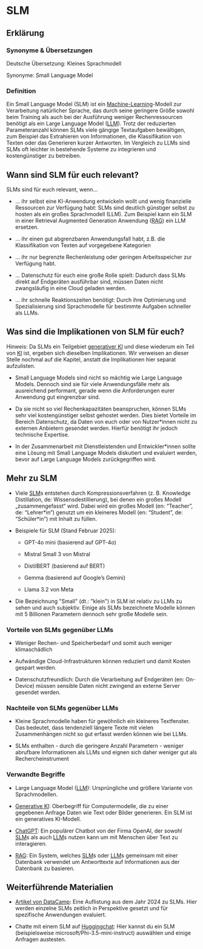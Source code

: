 # SLM
## Erklärung

### Synonyme & Übersetzungen

Deutsche Übersetzung: Kleines Sprachmodell

Synonyme: Small Language Model

### Definition

Ein Small Language Model (SLM) ist ein [Machine-Learning](https://civic-data.de/selbstlernmaterial/#ml)-Modell zur Verarbeitung natürlicher Sprache, das durch seine geringere Größe sowohl beim Training als auch bei der Ausführung weniger Rechenressourcen benötigt als ein Large Language Model ([LLM](https://civic-data.de/selbstlernmaterial/#llm)). Trotz der reduzierten Parameteranzahl können SLMs viele gängige Textaufgaben bewältigen, zum Beispiel das Extrahieren von Informationen, die Klassifikation von Texten oder das Generieren kurzer Antworten. Im Vergleich zu LLMs sind SLMs oft leichter in bestehende Systeme zu integrieren und kostengünstiger zu betreiben.

## Wann sind SLM für euch relevant? 

SLMs sind für euch relevant, wenn...

- ... ihr selbst eine KI-Anwendung entwickeln wollt und wenig finanzielle Ressourcen zur Verfügung habt: SLMs sind deutlich günstiger selbst zu hosten als ein großes Sprachmodell (LLM). Zum Beispiel kann ein SLM in einer Retrieval Augmented Generation Anwendung ([RAG](https://civic-data.de/selbstlernmaterial/#rag)) ein LLM ersetzen.

- … ihr einen gut abgrenzbaren Anwendungsfall habt, z.B. die Klassifikation von Texten auf vorgegebene Kategorien

- ... ihr nur begrenzte Rechenleistung oder geringen Arbeitsspeicher zur Verfügung habt.

- ... Datenschutz für euch eine große Rolle spielt: Dadurch dass SLMs direkt auf Endgeräten ausführbar sind, müssen Daten nicht zwangsläufig in eine Cloud geladen werden.

- ... ihr schnelle Reaktionszeiten benötigt: Durch ihre Optimierung und Spezialisierung sind Sprachmodelle für bestimmte Aufgaben schneller als LLMs.

## Was sind die Implikationen von SLM für euch? 

Hinweis: Da SLMs ein Teilgebiet [generativer KI](https://civic-data.de/selbstlernmaterial/#generative-ki) und diese wiederum ein Teil von [KI](https://civic-data.de/selbstlernmaterial/#ki) ist, ergeben sich dieselben Implikationen. Wir verweisen an dieser Stelle nochmal auf die Kapitel, anstatt die Implikationen hier separat aufzulisten.

- Small Language Models sind nicht so mächtig wie Large Language Models. Dennoch sind sie für viele Anwendungsfälle mehr als ausreichend performant, gerade wenn die Anforderungen eurer Anwendung gut eingrenzbar sind.

- Da sie nicht so viel Rechenkapazitäten beanspruchen, können SLMs sehr viel kostengünstiger selbst gehostet werden. Dies bietet Vorteile im Bereich Datenschutz, da Daten von euch oder von Nutzer\*innen nicht zu externen Anbietern gesendet werden. Hierfür benötigt ihr jedoch technische Expertise.

- In der Zusammenarbeit mit Dienstleistenden und Entwickler\*innen sollte eine Lösung mit Small Language Models diskutiert und evaluiert werden, bevor auf Large Language Models zurückgegriffen wird.

## Mehr zu SLM

- Viele [SLM](https://civic-data.de/selbstlernmaterial/#slm)s entstehen durch Kompressionsverfahren (z. B. Knowledge Distillation, de: Wissensdestillierung), bei denen ein großes Modell „zusammengefasst“ wird. Dabei wird ein großes Modell (en: “Teacher”, de: “Lehrer\*in”) genutzt um ein kleineres Modell (en: “Student”, de: “Schüler\*in”) mit Inhalt zu füllen.

- Beispiele für SLM (Stand Februar 2025):

  - GPT-4o mini (basierend auf GPT-4o)

  - Mistral Small 3 von Mistral

  - DistilBERT (basierend auf BERT)

  - Gemma (basierend auf Google’s Gemini)

  - Llama 3.2 von Meta

- Die Bezeichnung "Small" (dt.: "klein") in SLM ist relativ zu LLMs zu sehen und auch subjektiv. Einige als SLMs bezeichnete Modelle können mit 5 Billionen Parametern dennoch sehr große Modelle sein.

### Vorteile von SLMs gegenüber LLMs

- Weniger Rechen- und Speicherbedarf und somit auch weniger klimaschädlich

- Aufwändige Cloud-Infrastrukturen können reduziert und damit Kosten gespart werden.

- Datenschutzfreundlich: Durch die Verarbeitung auf Endgeräten (en: On-Device) müssen sensible Daten nicht zwingend an externe Server gesendet werden.

### Nachteile von SLMs gegenüber LLMs

- Kleine Sprachmodelle haben für gewöhnlich ein kleineres Textfenster. Das bedeutet, dass tendenziell längere Texte mit vielen Zusammenhängen nicht so gut erfasst werden können wie bei LLMs.

- SLMs enthalten - durch die geringere Anzahl Parametern - weniger abrufbare Informationen als LLMs und eignen sich daher weniger gut als Rechercheinstrument

### Verwandte Begriffe

- Large Language Model ([LLM](https://civic-data.de/selbstlernmaterial/#llm)): Ursprüngliche und größere Variante von Sprachmodellen.

- [Generative KI](https://civic-data.de/selbstlernmaterial/#generative-ki): Oberbegriff für Computermodelle, die zu einer gegebenen Anfrage Daten wie Text oder Bilder generieren. Ein SLM ist ein generatives KI-Modell.

- [ChatGPT](https://civic-data.de/selbstlernmaterial/#chatgpt): Ein populärer Chatbot von der Firma OpenAI, der sowohl [SLM](https://civic-data.de/selbstlernmaterial/#slm)s als auch [LLM](https://civic-data.de/selbstlernmaterial/#llm)s nutzen kann um mit Menschen über Text zu interagieren.

- [RAG](https://civic-data.de/selbstlernmaterial/#rag): Ein System, welches [SLM](https://civic-data.de/selbstlernmaterial/#slm)s oder [LLM](https://civic-data.de/selbstlernmaterial/#llm)s gemeinsam mit einer Datenbank verwendet um Antworttexte auf Informationen aus der Datenbank zu basieren.

## Weiterführende Materialien

- [Artikel von DataCamp](https://www.datacamp.com/de/blog/small-language-models): Eine Auflistung aus dem Jahr 2024 zu SLMs. Hier werden einzelne SLMs zeitlich in Perspektive gesetzt und für spezifische Anwendungen evaluiert.

- Chatte mit einem SLM auf [Huggingchat](https://huggingface.co/chat/): Hier kannst du ein SLM (beispielsweise microsoft/Phi-3.5-mini-instruct) auswählen und einige Anfragen austesten.

